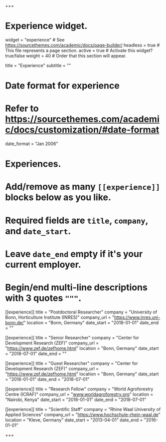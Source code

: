 +++
# Experience widget.
widget = "experience"  # See https://sourcethemes.com/academic/docs/page-builder/
headless = true  # This file represents a page section.
active = true  # Activate this widget? true/false
weight = 40  # Order that this section will appear.

title = "Experience"
subtitle = ""

# Date format for experience
#   Refer to https://sourcethemes.com/academic/docs/customization/#date-format
date_format = "Jan 2006"

# Experiences.
#   Add/remove as many `[[experience]]` blocks below as you like.
#   Required fields are `title`, `company`, and `date_start`.
#   Leave `date_end` empty if it's your current employer.
#   Begin/end multi-line descriptions with 3 quotes `"""`.
[[experience]]
  title = "Postdoctoral Researcher"
  company = "University of Bonn, Horticulture Institute (INRES)"
  company_url = "https://www.inres.uni-bonn.de/"
  location = "Bonn, Germany"
  date_start = "2018-01-01"
  date_end = ""

[[experience]]
  title = "Senior Researcher"
  company = "Center for Development Research (ZEF)"
  company_url = "https://www.zef.de/zefhome.html"
  location = "Bonn, Germany"
  date_start = "2018-07-01"
  date_end = ""

[[experience]]
  title = "Guest Researcher"
  company = "Center for Development Research (ZEF)"
  company_url = "https://www.zef.de/zefhome.html"
  location = "Bonn, Germany"
  date_start = "2016-01-01"
  date_end = "2018-07-01"
  
[[experience]]
  title = "Research Fellow"
  company = "World Agroforestry Centre (ICRAF)"
  company_url = "www.worldagroforestry.org"
  location = "Nairobi, Kenya"
  date_start = "2016-01-01"
  date_end = "2018-07-01"
  
[[experience]]
  title = "Scientific Staff"
  company = "Rhine Waal University of Applied Sciences"
  company_url = "https://www.hochschule-rhein-waal.de"
  location = "Kleve, Germany"
  date_start = "2013-04-01"
  date_end = "2016-01-01"

+++
